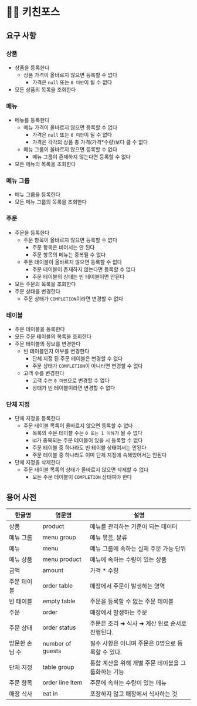 # 🧑‍🍳 키친포스

## 요구 사항  

### 상품  
- 상품을 등록한다  
  - 상품 가격이 올바르지 않으면 등록할 수 없다  
    - 가격은 `null` 또는 `0 미만`이 될 수 없다
- 모든 상품의 목록을 조회한다  

### 메뉴  
- 메뉴를 등록한다  
  - 메뉴 가격이 올바르지 않으면 등록할 수 없다  
    - 가격은 `null` 또는 `0 미만`이 될 수 없다  
    - 가격은 각각의 상품 총 가격(가격*수량)보다 클 수 없다  
  - 메뉴 그룹이 올바르지 않으면 등록할 수 없다  
    - 메뉴 그룹이 존재하지 않는다면 등록할 수 없다   
- 모든 메뉴의 목록을 조회한다   

### 메뉴 그룹
- 메뉴 그룹을 등록한다    
- 모든 메뉴 그룹의 목록을 조회한다  

### 주문
- 주문을 등록한다  
  - 주문 항목이 올바르지 않으면 등록할 수 없다  
    - 주문 항목은 비어서는 안 된다  
    - 주문 항목의 메뉴는 중복될 수 없다  
  - 주문 테이블이 올바르지 않으면 등록할 수 없다  
    - 주문 테이블이 존재하지 않는다면 등록할 수 없다  
    - 주문 테이블의 상태는 빈 테이블이면 안된다    
- 모든 주문의 목록을 조회한다   
- 주문 상태를 변경한다  
  - 주문 상태가 `COMPLETION`이라면 변경할 수 없다  

### 테이블
- 주문 테이블을 등록한다   
- 모든 주문 테이블의 목록을 조회한다  
- 주문 테이블의 정보를 변경한다  
  - 빈 테이블인지 여부를 변경한다  
    - 단체 지정 된 주문 테이블은 변경할 수 없다  
    - 주문 상태가 `COMPLETION`이 아니라면 변경할 수 없다
  - 고객 수를 변경한다  
    - 고객 수는 `0 미만`으로 변경할 수 없다  
    - 상태가 빈 테이블이라면 변경할 수 없다  

### 단체 지정
- 단체 지정을 등록한다  
  - 주문 테이블 목록이 올바르지 않으면 등록할 수 없다  
    - 목록의 주문 테이블 수는 `0 또는 1 이하`가 될 수 없다  
    - id가 중복되는 주문 테이블이 있을 시 등록할 수 없다  
    - 주문 테이블 중 하나라도 빈 테이블 상태여서는 안된다  
    - 주문 테이블 중 하나라도 이미 단체 지정에 속해있어서는 안된다  
- 단체 지정을 삭제한다  
  - 주문 테이블 목록의 상태가 올바르지 않으면 삭제할 수 없다  
    - 모든 주문 테이블이 `COMPLETION` 상태여야 한다  

## 용어 사전

| 한글명 | 영문명 | 설명 |
| --- | --- | --- |
| 상품 | product | 메뉴를 관리하는 기준이 되는 데이터 |
| 메뉴 그룹 | menu group | 메뉴 묶음, 분류 |
| 메뉴 | menu | 메뉴 그룹에 속하는 실제 주문 가능 단위 |
| 메뉴 상품 | menu product | 메뉴에 속하는 수량이 있는 상품 |
| 금액 | amount | 가격 * 수량 |
| 주문 테이블 | order table | 매장에서 주문이 발생하는 영역 |
| 빈 테이블 | empty table | 주문을 등록할 수 없는 주문 테이블 |
| 주문 | order | 매장에서 발생하는 주문 |
| 주문 상태 | order status | 주문은 조리 ➜ 식사 ➜ 계산 완료 순서로 진행된다. |
| 방문한 손님 수 | number of guests | 필수 사항은 아니며 주문은 0명으로 등록할 수 있다. |
| 단체 지정 | table group | 통합 계산을 위해 개별 주문 테이블을 그룹화하는 기능 |
| 주문 항목 | order line item | 주문에 속하는 수량이 있는 메뉴 |
| 매장 식사 | eat in | 포장하지 않고 매장에서 식사하는 것 |
